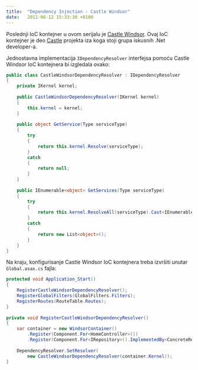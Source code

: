 ```yaml
---
title:  "Dependency Injection - Castle Windsor"
date:   2011-06-12 15:33:30 +0100
---
```


Poslednji IoC kontejner u ovom serijalu je [Castle Windsor](http://www.castleproject.org/container/). Ovaj IoC kontejner je deo [Castle](http://www.castleproject.org/castle/projects.html) projekta iza koga stoji grupa iskusnih .Net developer-a.

Jednostavna implementacija `IDependencyResolver` interfejsa pomoću Castle Windsor IoC kontejnera bi izgledala ovako:

```csharp
public class CastleWindsorDependencyResolver : IDependencyResolver
{
    private IKernel kernel;
 
    public CastleWindsorDependencyResolver(IKernel kernel)
    {
        this.kernel = kernel;
    }
 
    public object GetService(Type serviceType)
    {
        try
        {
            return this.kernel.Resolve(serviceType);
        }
        catch
        {
            return null;
        }
    }
 
    public IEnumerable<object> GetServices(Type serviceType)
    {
        try
        {
            return this.kernel.ResolveAll(serviceType).Cast<IEnumerable<object>>();
        }
        catch
        {
            return new List<object>();
        }
    }
}
```

Na kraju, konfigurisanje Castle Windsor IoC kontejnera treba izvršiti unutar `Global.asax.cs` fajla:

```csharp
protected void Application_Start()
{
    RegisterCastleWindsorDependencyResolver();
    RegisterGlobalFilters(GlobalFilters.Filters);
    RegisterRoutes(RouteTable.Routes);
}
 
private void RegisterCastleWindsorDependencyResolver()
{
    var container = new WindsorContainer()
        .Register(Component.For<HomeController>())
        .Register(Component.For<IRepository>().ImplementedBy<ConcreteRepository>());
         
    DependencyResolver.SetResolver(
        new CastleWindsorDependencyResolver(container.Kernel));
}
```
